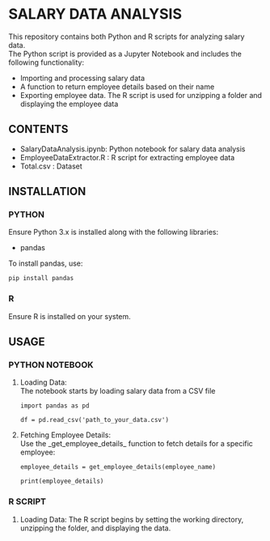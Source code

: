 # SALARY DATA ANALYSIS

<p>This repository contains both Python and R scripts for analyzing salary data. <br> The Python script is provided as a Jupyter Notebook and includes the following functionality: </p>
<ul>
  <li>Importing and processing salary data</li>
  <li>A function to return employee details based on their name</li>
  <li>Exporting employee data. The R script is used for unzipping a folder and displaying the employee data</li>
</ul>

## CONTENTS
<ul>
<li>SalaryDataAnalysis.ipynb: Python notebook for salary data analysis</li>
<li>EmployeeDataExtractor.R : R script for extracting employee data</li>
<li>Total.csv : Dataset</li>
</ul>

## INSTALLATION 
### PYTHON
Ensure Python 3.x is installed along with the following libraries: 
<ul>
  <li>pandas</li>
</ul>
To install pandas, use:

`pip install pandas`

### R
 Ensure R is installed on your system.

## USAGE
### PYTHON NOTEBOOK
 1. <p>Loading Data:</br>
    The notebook starts by loading salary data from a CSV file</p>
    
      `import pandas as pd`
    
      `df = pd.read_csv('path_to_your_data.csv')`
 3. <p>Fetching Employee Details:</br>
    Use the _get_employee_details_  function to fetch details for a specific employee:</p>
    
      `employee_details = get_employee_details(employee_name)`
    
      `print(employee_details)` 
      
### R SCRIPT
 1. Loading Data:
    The R script begins by setting the working directory, unzipping the folder, and displaying the data.
